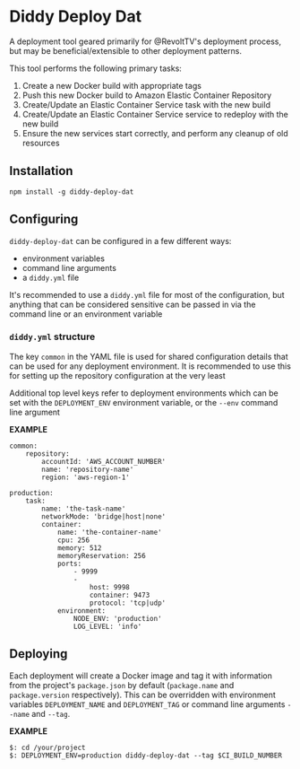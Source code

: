 # Diddy Deploy Dat

A deployment tool geared primarily for @RevoltTV's deployment process, but may
be beneficial/extensible to other deployment patterns.

This tool performs the following primary tasks:

1. Create a new Docker build with appropriate tags
2. Push this new Docker build to Amazon Elastic Container Repository
3. Create/Update an Elastic Container Service task with the new build
4. Create/Update an Elastic Container Service service to redeploy with the new build
5. Ensure the new services start correctly, and perform any cleanup of old resources

## Installation

```
npm install -g diddy-deploy-dat
```

## Configuring

`diddy-deploy-dat` can be configured in a few different ways:

* environment variables
* command line arguments
* a `diddy.yml` file

It's recommended to use a `diddy.yml` file for most of the configuration, but
anything that can be considered sensitive can be passed in via the command line
or an environment variable

### `diddy.yml` structure

The key `common` in the YAML file is used for shared configuration details that
can be used for any deployment environment. It is recommended to use this for
setting up the repository configuration at the very least

Additional top level keys refer to deployment environments which can be set with
the `DEPLOYMENT_ENV` environment variable, or the `--env` command line argument

**EXAMPLE**

```
common:
    repository:
        accountId: 'AWS_ACCOUNT_NUMBER'
        name: 'repository-name'
        region: 'aws-region-1'

production:
    task:
        name: 'the-task-name'
        networkMode: 'bridge|host|none'
        container:
            name: 'the-container-name'
            cpu: 256
            memory: 512
            memoryReservation: 256
            ports:
                - 9999
                -
                    host: 9998
                    container: 9473
                    protocol: 'tcp|udp'
            environment:
                NODE_ENV: 'production'
                LOG_LEVEL: 'info'
```

## Deploying

Each deployment will create a Docker image and tag it with information from the
project's `package.json` by default (`package.name` and `package.version`
respectively). This can be overridden with environment variables `DEPLOYMENT_NAME`
and `DEPLOYMENT_TAG` or command line arguments `--name` and `--tag`.

**EXAMPLE**

```
$: cd /your/project
$: DEPLOYMENT_ENV=production diddy-deploy-dat --tag $CI_BUILD_NUMBER
```
